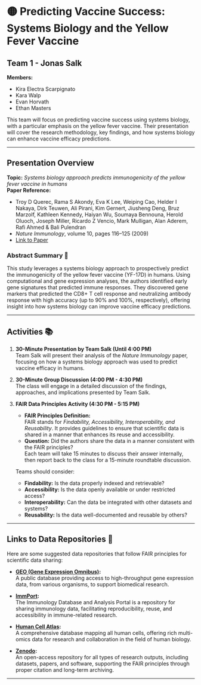 # 🟡 Predicting Vaccine Success: Systems Biology and the Yellow Fever Vaccine

## Team 1 - Jonas Salk

**Members:**
- Kira Electra Scarpignato  
- Kara Walp  
- Evan Horvath  
- Ethan Masters

This team will focus on predicting vaccine success using systems biology, with a particular emphasis on the yellow fever vaccine. Their presentation will cover the research methodology, key findings, and how systems biology can enhance vaccine efficacy predictions.

---

## Presentation Overview

**Topic:** *Systems biology approach predicts immunogenicity of the yellow fever vaccine in humans*  
**Paper Reference:**  
- Troy D Querec, Rama S Akondy, Eva K Lee, Weiping Cao, Helder I Nakaya, Dirk Teuwen, Ali Pirani, Kim Gernert, Jiusheng Deng, Bruz Marzolf, Kathleen Kennedy, Haiyan Wu, Soumaya Bennouna, Herold Oluoch, Joseph Miller, Ricardo Z Vencio, Mark Mulligan, Alan Aderem, Rafi Ahmed & Bali Pulendran  
- *Nature Immunology*, volume 10, pages 116–125 (2009)  
- [Link to Paper](https://doi.org/10.1038/ni.1688)

### Abstract Summary 📄

This study leverages a systems biology approach to prospectively predict the immunogenicity of the yellow fever vaccine (YF-17D) in humans. Using computational and gene expression analyses, the authors identified early gene signatures that predicted immune responses. They discovered gene markers that predicted the CD8+ T cell response and neutralizing antibody response with high accuracy (up to 90% and 100%, respectively), offering insight into how systems biology can improve vaccine efficacy predictions.

---

## Activities 📚

1. **30-Minute Presentation by Team Salk (Until 4:00 PM)**  
   Team Salk will present their analysis of the *Nature Immunology* paper, focusing on how a systems biology approach was used to predict vaccine efficacy in humans.

2. **30-Minute Group Discussion (4:00 PM - 4:30 PM)**  
   The class will engage in a detailed discussion of the findings, approaches, and implications presented by Team Salk.

3. **FAIR Data Principles Activity (4:30 PM - 5:15 PM)**  
   - **FAIR Principles Definition:**  
     FAIR stands for *Findability, Accessibility, Interoperability, and Reusability*. It provides guidelines to ensure that scientific data is shared in a manner that enhances its reuse and accessibility.  
   - **Question:** Did the authors share the data in a manner consistent with the FAIR principles?  
     Each team will take 15 minutes to discuss their answer internally, then report back to the class for a 15-minute roundtable discussion. 

   Teams should consider:
   - **Findability:** Is the data properly indexed and retrievable?
   - **Accessibility:** Is the data openly available or under restricted access?
   - **Interoperability:** Can the data be integrated with other datasets and systems?
   - **Reusability:** Is the data well-documented and reusable by others?


---

## Links to Data Repositories 🔗

Here are some suggested data repositories that follow FAIR principles for scientific data sharing:

- **[GEO (Gene Expression Omnibus)](https://www.ncbi.nlm.nih.gov/geo/):**  
  A public database providing access to high-throughput gene expression data, from various organisms, to support biomedical research.

- **[ImmPort](https://www.immport.org/home):**  
  The Immunology Database and Analysis Portal is a repository for sharing immunology data, facilitating reproducibility, reuse, and accessibility in immune-related research.

- **[Human Cell Atlas](https://data.humancellatlas.org/):**  
  A comprehensive database mapping all human cells, offering rich multi-omics data for research and collaboration in the field of human biology.

- **[Zenodo](https://zenodo.org/):**  
  An open-access repository for all types of research outputs, including datasets, papers, and software, supporting the FAIR principles through proper citation and long-term archiving.

---
